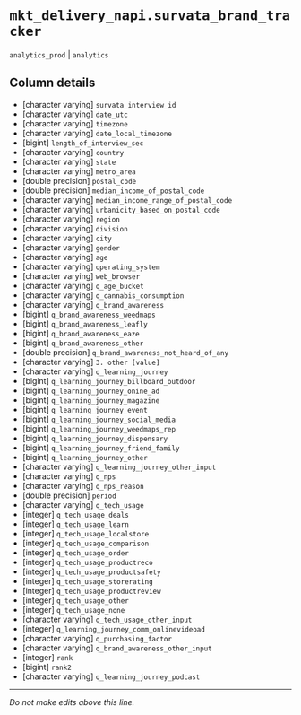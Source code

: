 # `mkt_delivery_napi.survata_brand_tracker`
`analytics_prod` | `analytics`

## Column details
* [character varying] `survata_interview_id`
* [character varying] `date_utc`
* [character varying] `timezone`
* [character varying] `date_local_timezone`
* [bigint]    `length_of_interview_sec`
* [character varying] `country`
* [character varying] `state`
* [character varying] `metro_area`
* [double precision] `postal_code`
* [double precision] `median_income_of_postal_code`
* [character varying] `median_income_range_of_postal_code`
* [character varying] `urbanicity_based_on_postal_code`
* [character varying] `region`
* [character varying] `division`
* [character varying] `city`
* [character varying] `gender`
* [character varying] `age`
* [character varying] `operating_system`
* [character varying] `web_browser`
* [character varying] `q_age_bucket`
* [character varying] `q_cannabis_consumption`
* [character varying] `q_brand_awareness`
* [bigint]    `q_brand_awareness_weedmaps`
* [bigint]    `q_brand_awareness_leafly`
* [bigint]    `q_brand_awareness_eaze`
* [bigint]    `q_brand_awareness_other`
* [double precision] `q_brand_awareness_not_heard_of_any`
* [character varying] `3. other [value]`
* [character varying] `q_learning_journey`
* [bigint]    `q_learning_journey_billboard_outdoor`
* [bigint]    `q_learning_journey_onine_ad`
* [bigint]    `q_learning_journey_magazine`
* [bigint]    `q_learning_journey_event`
* [bigint]    `q_learning_journey_social_media`
* [bigint]    `q_learning_journey_weedmaps_rep`
* [bigint]    `q_learning_journey_dispensary`
* [bigint]    `q_learning_journey_friend_family`
* [bigint]    `q_learning_journey_other`
* [character varying] `q_learning_journey_other_input`
* [character varying] `q_nps`
* [character varying] `q_nps_reason`
* [double precision] `period`
* [character varying] `q_tech_usage`
* [integer]   `q_tech_usage_deals`
* [integer]   `q_tech_usage_learn`
* [integer]   `q_tech_usage_localstore`
* [integer]   `q_tech_usage_comparison`
* [integer]   `q_tech_usage_order`
* [integer]   `q_tech_usage_productreco`
* [integer]   `q_tech_usage_productsafety`
* [integer]   `q_tech_usage_storerating`
* [integer]   `q_tech_usage_productreview`
* [integer]   `q_tech_usage_other`
* [integer]   `q_tech_usage_none`
* [character varying] `q_tech_usage_other_input`
* [integer]   `q_learning_journey_comm_onlinevideoad`
* [character varying] `q_purchasing_factor`
* [character varying] `q_brand_awareness_other_input`
* [integer]   `rank`
* [bigint]    `rank2`
* [character varying] `q_learning_journey_podcast`

-------------------------------------------------------------------------------
*Do not make edits above this line.*
